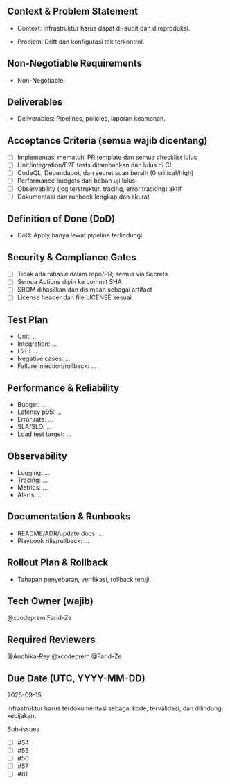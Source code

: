 <!-- AUTO:ENTERPRISE_TEMPLATE_V1 BEGIN -->
<!-- epic:#83 domain:8:IaC & Policy (Terraform + OPA) generated:2025-08-23T18:25:38.690Z -->
## Context & Problem Statement
- Context: Infrastruktur harus dapat di-audit dan direproduksi.

- Problem: Drift dan konfigurasi tak terkontrol.

## Non-Negotiable Requirements
- Non-Negotiable:

## Deliverables
- Deliverables: Pipelines, policies, laporan keamanan.

## Acceptance Criteria (semua wajib dicentang)
- [ ] Implementasi mematuhi PR template dan semua checklist lulus
- [ ] Unit/integration/E2E tests ditambahkan dan lulus di CI
- [ ] CodeQL, Dependabot, dan secret scan bersih (0 critical/high)
- [ ] Performance budgets dan beban uji lulus
- [ ] Observability (log terstruktur, tracing, error tracking) aktif
- [ ] Dokumentasi dan runbook lengkap dan akurat

## Definition of Done (DoD)
- DoD: Apply hanya lewat pipeline terlindungi.

## Security & Compliance Gates
- [ ] Tidak ada rahasia dalam repo/PR; semua via Secrets
- [ ] Semua Actions dipin ke commit SHA
- [ ] SBOM dihasilkan dan disimpan sebagai artifact
- [ ] License header dan file LICENSE sesuai

## Test Plan
- Unit: ...
- Integration: ...
- E2E: ...
- Negative cases: ...
- Failure injection/rollback: ...

## Performance & Reliability
- Budget: ...
- Latency p95: ...
- Error rate: ...
- SLA/SLO: ...
- Load test target: ...

## Observability
- Logging: ...
- Tracing: ...
- Metrics: ...
- Alerts: ...

## Documentation & Runbooks
- README/ADR/update docs: ...
- Playbook rilis/rollback: ...

## Rollout Plan & Rollback
- Tahapan penyebaran, verifikasi, rollback teruji.

## Tech Owner (wajib)
@xcodeprem,Farid-Ze

## Required Reviewers
@Andhika-Rey @xcodeprem @Farid-Ze

## Due Date (UTC, YYYY-MM-DD)
2025-09-15
<!-- AUTO:ENTERPRISE_TEMPLATE_V1 END -->

Infrastruktur harus terdokumentasi sebagai kode, tervalidasi, dan dilindungi kebijakan.

Sub-issues
- [ ] #54
- [ ] #55
- [ ] #56
- [ ] #57
- [ ] #81
